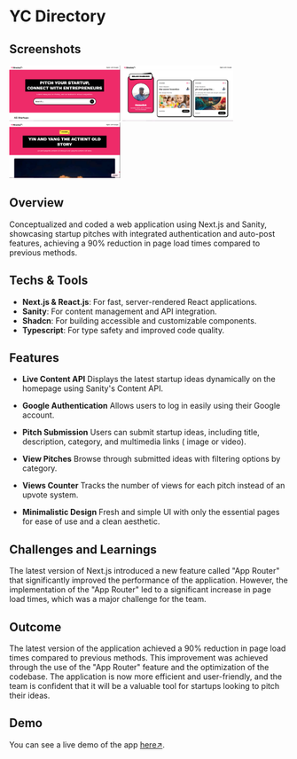 # YC Directory

## Screenshots

<img src="./public/readme/homepage.PNG" alt="Homepage" width="200" height="100">
<img src="./public/readme/profile.PNG" alt="Profile" width="200" height="100">
<img src="./public/readme/startup pitch.PNG" alt="Startup pitch" width="200" height="100">

## Overview

Conceptualized and coded a web application using Next.js and Sanity, showcasing startup pitches with integrated
authentication and auto-post features, achieving a 90% reduction in page load times compared to previous methods.

## Techs & Tools

- **Next.js & React.js**: For fast, server-rendered React applications.
- **Sanity**: For content management and API integration.
- **Shadcn**: For building accessible and customizable components.
- **Typescript**: For type safety and improved code quality.

## Features

- **Live Content API** Displays the latest startup ideas dynamically on the homepage using Sanity's Content API.

- **Google Authentication** Allows users to log in easily using their Google account.

- **Pitch Submission** Users can submit startup ideas, including title, description, category, and multimedia links ( image or video).

- **View Pitches** Browse through submitted ideas with filtering options by category.

- **Views Counter** Tracks the number of views for each pitch instead of an upvote system.

- **Minimalistic Design** Fresh and simple UI with only the essential pages for ease of use and a clean aesthetic.

## Challenges and Learnings

The latest version of Next.js introduced a new feature called "App Router" that significantly improved the performance of the application. However, the implementation of the "App Router" led to a significant increase in page load times, which was a major challenge for the team.

## Outcome

The latest version of the application achieved a 90% reduction in page load times compared to previous methods. This improvement was achieved through the use of the "App Router" feature and the optimization of the codebase. The application is now more efficient and user-friendly, and the team is confident that it will be a valuable tool for startups looking to pitch their ideas.

## Demo

You can see a live demo of the app [here↗️](https://yc-directoryme.netlify.app/).
